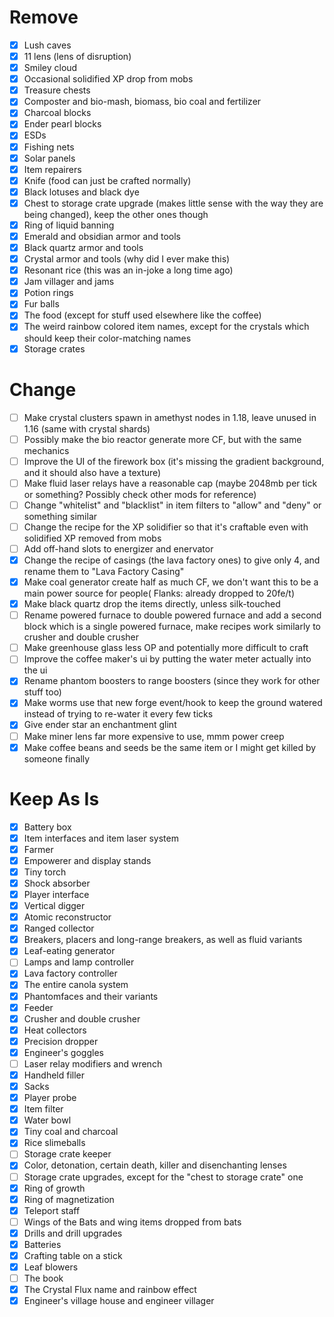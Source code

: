 # Remove
- [x] Lush caves
- [x] 11 lens (lens of disruption)
- [x] Smiley cloud
- [x] Occasional solidified XP drop from mobs
- [x] Treasure chests
- [x] Composter and bio-mash, biomass, bio coal and fertilizer
- [x] Charcoal blocks
- [x] Ender pearl blocks
- [x] ESDs
- [x] Fishing nets
- [x] Solar panels
- [X] Item repairers
- [x] Knife (food can just be crafted normally)
- [X] Black lotuses and black dye
- [x] Chest to storage crate upgrade (makes little sense with the way they are being changed), keep the other ones though
- [x] Ring of liquid banning
- [x] Emerald and obsidian armor and tools
- [x] Black quartz armor and tools
- [x] Crystal armor and tools (why did I ever make this)
- [x] Resonant rice (this was an in-joke a long time ago)
- [x] Jam villager and jams
- [x] Potion rings
- [x] Fur balls
- [x] The food (except for stuff used elsewhere like the coffee)
- [x] The weird rainbow colored item names, except for the crystals which should keep their color-matching names
- [X] Storage crates

# Change
- [ ] Make crystal clusters spawn in amethyst nodes in 1.18, leave unused in 1.16 (same with crystal shards)
- [ ] Possibly make the bio reactor generate more CF, but with the same mechanics
- [ ] Improve the UI of the firework box (it's missing the gradient background, and it should also have a texture)
- [ ] Make fluid laser relays have a reasonable cap (maybe 2048mb per tick or something? Possibly check other mods for reference)
- [ ] Change "whitelist" and "blacklist" in item filters to "allow" and "deny" or something similar
- [ ] Change the recipe for the XP solidifier so that it's craftable even with solidified XP removed from mobs
- [ ] Add off-hand slots to energizer and enervator
- [x] Change the recipe of casings (the lava factory ones) to give only 4, and rename them to "Lava Factory Casing"
- [x] Make coal generator create half as much CF, we don't want this to be a main power source for people( Flanks: already dropped to 20fe/t)
- [x] Make black quartz drop the items directly, unless silk-touched
- [ ] Rename powered furnace to double powered furnace and add a second block which is a single powered furnace, make recipes work similarly to crusher and double crusher
- [ ] Make greenhouse glass less OP and potentially more difficult to craft
- [ ] Improve the coffee maker's ui by putting the water meter actually into the ui
- [x] Rename phantom boosters to range boosters (since they work for other stuff too)
- [x] Make worms use that new forge event/hook to keep the ground watered instead of trying to re-water it every few ticks
- [x] Give ender star an enchantment glint
- [ ] Make miner lens far more expensive to use, mmm power creep
- [x] Make coffee beans and seeds be the same item or I might get killed by someone finally

# Keep As Is
- [X] Battery box
- [x] Item interfaces and item laser system
- [x] Farmer
- [x] Empowerer and display stands
- [x] Tiny torch
- [x] Shock absorber
- [x] Player interface
- [x] Vertical digger
- [x] Atomic reconstructor
- [x] Ranged collector
- [x] Breakers, placers and long-range breakers, as well as fluid variants
- [x] Leaf-eating generator
- [ ] Lamps and lamp controller
- [x] Lava factory controller
- [x] The entire canola system
- [x] Phantomfaces and their variants
- [x] Feeder
- [x] Crusher and double crusher
- [x] Heat collectors
- [x] Precision dropper
- [x] Engineer's goggles
- [ ] Laser relay modifiers and wrench
- [x] Handheld filler
- [x] Sacks
- [x] Player probe
- [x] Item filter
- [x] Water bowl
- [x] Tiny coal and charcoal
- [x] Rice slimeballs
- [ ] Storage crate keeper
- [x] Color, detonation, certain death, killer and disenchanting lenses
- [ ] Storage crate upgrades, except for the "chest to storage crate" one
- [x] Ring of growth
- [x] Ring of magnetization
- [x] Teleport staff
- [ ] Wings of the Bats and wing items dropped from bats
- [x] Drills and drill upgrades
- [x] Batteries
- [x] Crafting table on a stick
- [x] Leaf blowers
- [ ] The book
- [x] The Crystal Flux name and rainbow effect
- [x] Engineer's village house and engineer villager